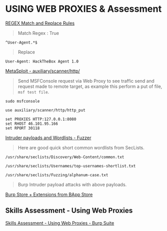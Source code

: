 # USING WEB PROXIES & Assessment  

[REGEX Match and Replace Rules](https://academy.hackthebox.com/module/110/section/1050)  

>Match Regex : True  
```
^User-Agent.*$
```
>Replace
```
User-Agent: HackTheBox Agent 1.0
```  

[MetaSploit - auxiliary/scanner/http/](https://academy.hackthebox.com/module/110/section/1053)  

>Send MSFConsole request via Web Proxy to see traffic send and request made to remote target, as example this perform a put of file, `msf test file`.  

```
sudo msfconsole

use auxiliary/scanner/http/http_put

set PROXIES HTTP:127.0.0.1:8080
set RHOST 46.101.95.166
set RPORT 30118
```  

[Intruder payloads and Wordlists - Fuzzer](https://academy.hackthebox.com/module/110/section/1056)  

>Here are good quick short common wordlists from SecLists.  

```
/usr/share/seclists/Discovery/Web-Content/common.txt

/usr/share/seclists/Usernames/top-usernames-shortlist.txt

/usr/share/seclists/Fuzzing/alphanum-case.txt
```  

>Burp Intruder payload attacks with above payloads.  

[Burp Store + Extensions from BApp Store](https://academy.hackthebox.com/module/110/section/1104)  

## Skills Assessment - Using Web Proxies  

[Skills Assessment - Using Web Proxies - Burp Suite](https://academy.hackthebox.com/module/110/section/1055)  





